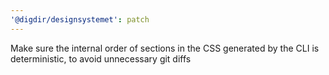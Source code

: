```yaml
---
'@digdir/designsystemet': patch
---
```


Make sure the internal order of sections in the CSS generated by the CLI is deterministic, to avoid unnecessary git diffs
